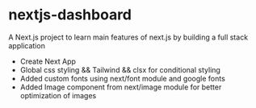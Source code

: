 # nextjs-dashboard

A Next.js project to learn main features of next.js by building a full stack application

- Create Next App
- Global css styling && Tailwind && clsx for conditional styling
- Added custom fonts using next/font module and google fonts
- Added Image component from next/image module for better optimization of images
